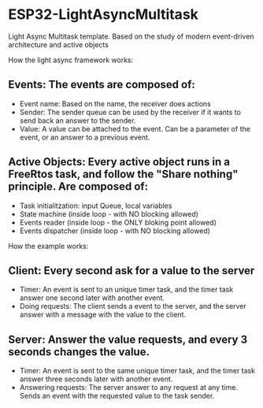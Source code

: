 # ESP32-LightAsyncMultitask
Light Async Multitask template. Based on the study of modern event-driven architecture and active objects

How the light async framework works:

## Events: The events are composed of:
- Event name: Based on the name, the receiver does actions
- Sender: The sender queue can be used by the receiver if it wants to send back an answer to the sender.
- Value: A value can be attached to the event. Can be a parameter of the event, or an answer to a previous event.

## Active Objects: Every active object runs in a FreeRtos task, and follow the "Share nothing" principle. Are composed of:
- Task initialitzation: input Queue, local variables
- State machine (inside loop - with NO blocking allowed)
- Events reader (inside loop - the ONLY bloking point allowed)
- Events dispatcher (inside loop - with NO blocking allowed)

How the example works:

## Client: Every second ask for a value to the server
- Timer: An event is sent to an unique timer task, and the timer task answer one second later with another event.
- Doing requests: The client sends a event to the server, and the server answer with a message with the value to the client.

## Server: Answer the value requests, and every 3 seconds changes the value.
- Timer: An event is sent to the same unique timer task, and the timer task answer three seconds later with another event.
- Answering requests: The server answer to any request at any time. Sends an event with the requested value to the task sender.
